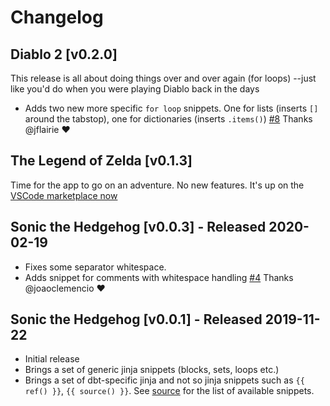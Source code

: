 # Changelog

## Diablo 2 [v0.2.0]
This release is all about doing things over and over again (for loops) --just like you'd do when you were playing Diablo back in the days
- Adds two new more specific `for loop` snippets. One for lists (inserts `[]` around the tabstop), one for dictionaries (inserts `.items()`) [#8](https://github.com/bastienboutonnet/vscode-dbt/pull/8) Thanks @jflairie ❤️

## The Legend of Zelda [v0.1.3]
Time for the app to go on an adventure. No new features. It's up on the [VSCode marketplace now](https://marketplace.visualstudio.com/items?itemName=bastienboutonnet.vscode-dbt)

## Sonic the Hedgehog [v0.0.3] - Released 2020-02-19
- Fixes some separator whitespace.
- Adds snippet for comments with whitespace handling [#4](https://github.com/bastienboutonnet/vscode-dbt/pull/4) Thanks @joaoclemencio ❤️

## Sonic the Hedgehog [v0.0.1] - Released 2019-11-22

- Initial release
- Brings a set of generic jinja snippets (blocks, sets, loops etc.)
- Brings a set of dbt-specific jinja and not so jinja snippets such as `{{ ref() }}`, `{{ source() }}`. See [source](./snippets/snippets.json) for the list of available snippets.
